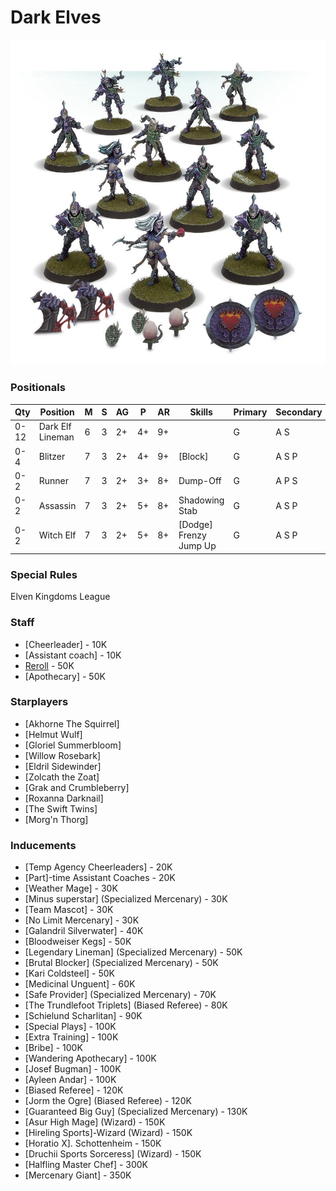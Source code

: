 ﻿# Dark Elves

![](../media/teams/NaggarothNightwings01.jpg)

### Positionals

| Qty  | Position         | M | S | AG | P  | AR | Skills                               | Primary | Secondary | Cost |
| ---- | ---------------- | - | - | -- | -- | -- | ------------------------------------ | ------- | --------- | ---- |
| 0-12 | Dark Elf Lineman | 6 | 3 | 2+ | 4+ | 9+ |                                      | G       | A S       | 70K  |
| 0-4  | Blitzer          | 7 | 3 | 2+ | 4+ | 9+ | [Block] <br />                    | G       | A S P     | 100K |
| 0-2  | Runner           | 7 | 3 | 2+ | 3+ | 8+ | Dump-Off                             | G       | A P S     | 80K  |
| 0-2  | Assassin         | 7 | 3 | 2+ | 5+ | 8+ | Shadowing <br /> Stab                | G       | A S P     | 85K  |
| 0-2  | Witch Elf        | 7 | 3 | 2+ | 5+ | 8+ | [Dodge] <br /> Frenzy <br /> Jump Up | G       | A S P     | 110K |

### Special Rules

Elven Kingdoms League

### Staff

* [Cheerleader] - 10K
* [Assistant coach] - 10K
* [Reroll](s) - 50K
* [Apothecary]  - 50K

### Starplayers

* [Akhorne The Squirrel]  
* [Helmut Wulf]           
* [Gloriel Summerbloom]   
* [Willow Rosebark]       
* [Eldril Sidewinder]     
* [Zolcath the Zoat]      
* [Grak and Crumbleberry] 
* [Roxanna Darknail]      
* [The Swift Twins]       
* [Morg'n Thorg]          

### Inducements

* [Temp Agency Cheerleaders] - 20K
* [Part]-time Assistant Coaches - 20K
* [Weather Mage] - 30K
* [Minus superstar] (Specialized Mercenary) - 30K
* [Team Mascot] - 30K
* [No Limit Mercenary] - 30K
* [Galandril Silverwater] - 40K
* [Bloodweiser Kegs] - 50K
* [Legendary Lineman] (Specialized Mercenary) - 50K
* [Brutal Blocker] (Specialized Mercenary) - 50K
* [Kari Coldsteel] - 50K
* [Medicinal Unguent] - 60K
* [Safe Provider] (Specialized Mercenary) - 70K
* [The Trundlefoot Triplets] (Biased Referee) - 80K
* [Schielund Scharlitan] - 90K
* [Special Plays] - 100K
* [Extra Training] - 100K
* [Bribe] - 100K
* [Wandering Apothecary] - 100K
* [Josef Bugman] - 100K
* [Ayleen Andar] - 100K
* [Biased Referee] - 120K
* [Jorm the Ogre] (Biased Referee) - 120K
* [Guaranteed Big Guy] (Specialized Mercenary) - 130K
* [Asur High Mage] (Wizard) - 150K
* [Hireling Sports]-Wizard (Wizard) - 150K
* [Horatio X]. Schottenheim - 150K
* [Druchii Sports Sorceress] (Wizard) - 150K
* [Halfling Master Chef] - 300K
* [Mercenary Giant] - 350K
